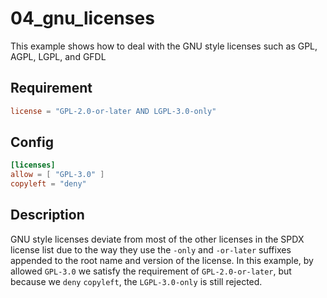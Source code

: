 # 04_gnu_licenses

This example shows how to deal with the GNU style licenses such as GPL, AGPL, LGPL, and GFDL

## Requirement

```toml
license = "GPL-2.0-or-later AND LGPL-3.0-only"
```

## Config

```toml
[licenses]
allow = [ "GPL-3.0" ]
copyleft = "deny"
```

## Description

GNU style licenses deviate from most of the other licenses in the SPDX license list due to the
way they use the `-only` and `-or-later` suffixes appended to the root name and version of the license.
In this example, by allowed `GPL-3.0` we satisfy the requirement of `GPL-2.0-or-later`, but because
we `deny` `copyleft`, the `LGPL-3.0-only` is still rejected.

